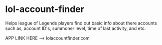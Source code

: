 # lol-account-finder
Helps league of Legends players find out basic info about there accounts such as, account ID's, summoner level, time of last activity, and etc.

APP LINK HERE --> lolaccountfinder.com
